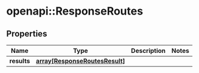 # openapi::ResponseRoutes


## Properties
Name | Type | Description | Notes
------------ | ------------- | ------------- | -------------
**results** | [**array[ResponseRoutesResult]**](ResponseRoutesResult.md) |  | 


